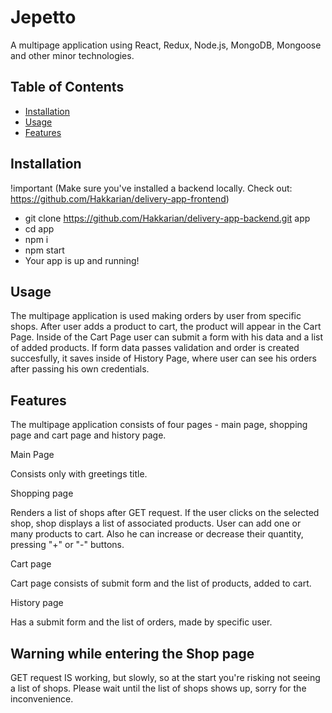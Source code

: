 # Jepetto

A multipage application using React, Redux, Node.js, MongoDB, Mongoose and other minor technologies.

## Table of Contents

- [Installation](#installation)
- [Usage](#usage)
- [Features](#features)

## Installation

!important (Make sure you've installed a backend locally. Check out: https://github.com/Hakkarian/delivery-app-frontend)

- git clone https://github.com/Hakkarian/delivery-app-backend.git app
- cd app
- npm i
- npm start
- Your app is up and running!

## Usage

The multipage application is used making orders by user from specific shops. After user adds a product to cart, the product will appear in the Cart Page. Inside of the Cart Page user can submit a form with his data and a list of added products. If form data passes validation and order is created succesfully, it saves inside of History Page, where user can see his orders after passing his own credentials.

## Features

The multipage application consists of four pages - main page, shopping page and cart page and history page.

Main Page 

Consists only with greetings title.

Shopping page

Renders a list of shops after GET request. If the user clicks on the selected shop, shop displays a list of associated products. User can add one or many products to cart. Also he can increase or decrease their quantity, pressing "+" or "-" buttons.

Cart page

Cart page consists of submit form and the list of products, added to cart.

History page

Has a submit form and the list of orders, made by specific user.

## Warning while entering the Shop page

GET request IS working, but slowly, so at the start you're risking not seeing a list of shops. Please wait until the list of shops shows up, sorry for the inconvenience.

